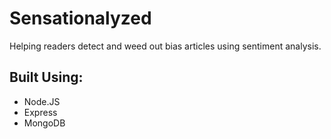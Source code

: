 <h1>Sensationalyzed </h1>
Helping readers detect and weed out bias articles using sentiment analysis. 
<p><h2>Built Using:</h2></P>
<ul>
  <li>Node.JS</li>
  <li>Express</li>
  <li>MongoDB</li>
</UL>
  

 
